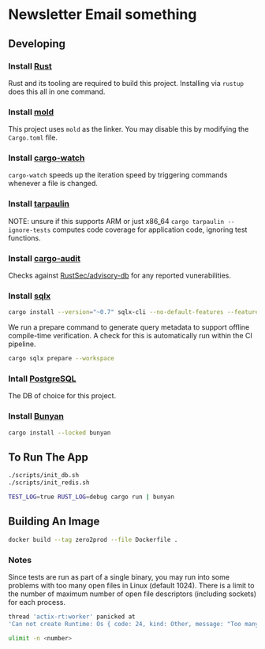 # Newsletter Email something

## Developing

### Install [Rust](https://www.rust-lang.org/tools/install)

Rust and its tooling are required to build this project. Installing via `rustup` does this all in one command.

### Install [mold](https://github.com/rui314/mold)

This project uses `mold` as the linker. You may disable this by modifying the `Cargo.toml` file.

### Install [cargo-watch](https://crates.io/crates/cargo-watch)

`cargo-watch` speeds up the iteration speed by triggering commands whenever a file is changed.

### Install [tarpaulin](https://github.com/xd009642/tarpaulin)

NOTE: unsure if this supports ARM or just x86_64
`cargo tarpaulin --ignore-tests` computes code coverage for application code, ignoring test functions.

### Install [cargo-audit](https://crates.io/crates/cargo-audit)

Checks against [RustSec/advisory-db](https://github.com/RustSec/advisory-db) for any reported vunerabilities.

### Install [sqlx](https://crates.io/crates/sqlx-cli/)

```sh
cargo install --version="~0.7" sqlx-cli --no-default-features --features rustls,postgres
```

We run a prepare command to generate query metadata to support offline compile-time verification.
A check for this is automatically run within the CI pipeline.

```sh
cargo sqlx prepare --workspace
```

### Intall [PostgreSQL](https://www.postgresql.org/)

The DB of choice for this project.

### Install [Bunyan](https://crates.io/crates/bunyan)

```sh
cargo install --locked bunyan
```

## To Run The App

```sh
./scripts/init_db.sh
./scripts/init_redis.sh

TEST_LOG=true RUST_LOG=debug cargo run | bunyan
```

## Building An Image

```sh
docker build --tag zero2prod --file Dockerfile .
```

### Notes

Since tests are run as part of a single binary, you may run into some problems with too many open files in Linux (default 1024).
There is a limit to the number of maximum number of open file descriptors (including sockets) for each process.

```sh
thread 'actix-rt:worker' panicked at
'Can not create Runtime: Os { code: 24, kind: Other, message: "Too many open files" }',
```

```sh
ulimit -n <number>
```
